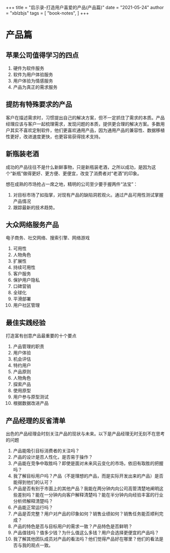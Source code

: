 +++
title = "启示录-打造用户喜爱的产品(产品篇)"
date = "2021-05-24"
author = "xblzbjs"
tags = [
    "book-notes",
]
+++

# 产品篇

## 苹果公司值得学习的四点

1. 硬件为软件服务
2. 软件为用户体验服务
3. 用户体验为情感服务
4. 产品为真正的需求服务

## 提防有特殊要求的产品

客户在描述需求时，习惯提出自己的解决方案，但不一定抓住了需求的本质。产品经理应该与客户一起梳理需求，发现问题的本质，提供更合理的解决方案。多数用户其实不喜欢定制软件，他们更喜欢通用产品，因为通用产品的兼容性、数据移植性更好，改进速度更快，也更容易获得技术支持。

## 新瓶装老酒

成功的产品往往不是什么新鲜事物，只是新瓶装老酒，之所以成功，是因为这个“新瓶”做得更好、更方便、更便宜，改变了消费者对“老酒”的印象。

想在成熟的市场抢占一席之地，精明的公司至少要手握两件“法宝”：

1. 对目标市场了如指掌，对现有产品的缺陷洞若观火。通过产品可用性测试掌握产品情况
2. 跟踪最新的技术趋势。

## 大众网络服务产品

电子商务、社交网络、搜索引擎、网络游戏

1. 可用性
2. 人物角色
3. 扩展性
4. 持续可用性
5. 客户服务
6. 保护用户隐私
7. 口碑营销
8. 全球化
9. 平滑部署
10. 用户社区管理

## 最佳实践经验

打造富有创意产品最重要的十个要点

1. 产品管理的职责
2. 用户体验
3. 机会评估
4. 特约用户
5. 产品原则
6. 人物角色
7. 探索产品
8. 使用原型
9. 用户参与原型测试
10. 根据数据改进产品

## 产品经理的反省清单

出色的产品经理会时刻关注产品的现状与未来。以下是产品经理无时无刻不在思考的问题

1. 产品能吸引目标消费者的关注吗？
2. 产品的设计是否人性化，是否易于操作？
3. 产品能在竞争中取胜吗？即使是面对未来风云变化的市场，依旧有取胜的把握吗？
4. 我了解目标用户吗？产品（不是理想的产品，而是实际开发出来的产品）是否能得到他们的认可？
5. 产品是否有别于市面上的其他产品？我能在两分钟内向公司高管清楚地阐明这些差别吗？能在一分钟内向客户解释清楚吗？能在半分钟内向经验丰富的行业分析师解释清楚吗？
6. 产品能正常运行吗？
7. 产品是否完整？用户对产品的印象如何？销售业绩如何？销售任务能否顺利完成？
8. 产品的特色是否与目标用户的需求一致？产品特色是否鲜明？
9. 产品值钱吗？值多少钱？为什么值这么多钱？用户会选择更便宜的产品吗？
10. 我了解其他团队成员对产品的看法吗？他们觉得产品好在哪里？他们的看法是否与我的观点一致。